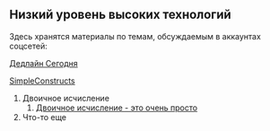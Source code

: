 ## Низкий уровень высоких технологий 

Здесь хранятся материалы по темам, обсуждаемым в аккаунтах соцсетей:

[Дедлайн Сегодня](https://www.youtube.com/channel/UCdOKZSwU5bFVnCmlKhcVPJg)

[SimpleConstructs](https://www.instagram.com/simpleconstructs/)





1. Двоичное исчисление
    1. [Двоичное исчисление - это очень просто](https://cartoontuition.github.io/asm/asm01/index.html)
2. Что-то еще
